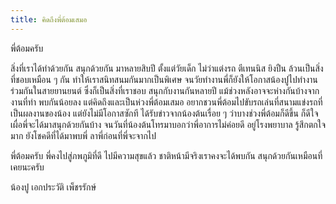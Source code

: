 ```yaml
---
title: คิดถึงพี่ต้อมเสมอ
---
```



พี่ต้อมครับ

สิ่งที่เราได้ทำด้วยกัน สนุกด้วยกัน มาหลายสิบปี ตั้งแต่วัยเด็ก ไม่ว่าแต่งรถ ตีเทนนิส ยิงปืน ล้วนเป็นสิ่งที่ชอบเหมือน ๆ กัน ทำให้เราสนิทสนมกันมากเป็นพิเศษ จนวัยทำงานพี่ก็ยังให้โอกาสน้องปูไปทำงานร่วมกันในสายยานยนต์ ซึ่งก็เป็นสิ่งที่เราชอบ สนุกกับงานกันหลายปี แม้ช่วงหลังอาจจะห่างกันบ้างจากงานที่ทำ พบกันน้อยลง แต่คิดถึงและเป็นห่วงพี่ต้อมเสมอ อยากชวนพี่ต้อมไปขับรถเล่นที่สนามแข่งรถที่เป็นผลงานของน้อง แต่ยังไม่มีโอกาสซักที ได้รับข่าวจากน้องต้นเรื่อย ๆ ว่าบางช่วงพี่ต้อมก็ดีขึ้น ก็ดีใจ เผื่อพี่จะได้มาสนุกด้วยกันบ้าง จนวันที่น้องต้นโทรมาบอกว่าพี่อาการไม่ค่อยดี อยู่โรงพยาบาล รู้สึกตกใจมาก ยังโชคดีที่ได้มาพบพี่ ลาพี่ก่อนที่พี่จะจากไป

พี่ต้อมครับ พี่คงไปสู่ภพภูมิที่ดี ไปมีความสุขแล้ว ชาติหน้ามีจริงเราคงจะได้พบกัน สนุกด้วยกันเหมือนที่เคยนะครับ

น้องปู เอกประวัติ เพ็ชรรักษ์
